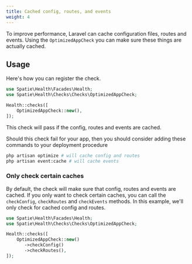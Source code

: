 ```yaml
---
title: Cached config, routes, and events
weight: 4
---
```


To improve performance, Laravel can cache configuration files, routes and events. Using the `OptimizedAppCheck` you can make sure these things are actually cached.

## Usage

Here's how you can register the check.

```php
use Spatie\Health\Facades\Health;
use Spatie\Health\Checks\Checks\OptimizedAppCheck;

Health::checks([
    OptimizedAppCheck::new(),
]);
```

This check will pass if the config, routes and events are cached.

Should this check fail for your app, then you should consider adding these commands to your deployment procedure

```bash
php artisan optimize # will cache config and routes
php artisan event:cache # will cache events
```

### Only check certain caches

By default, the check will make sure that config, routes and events are cached. If you only want to check certain caches, you can call the `checkConfig`, `checkRoutes` and `checkEvents` methods. In this example, we'll only check for cached config and routes.

```php
use Spatie\Health\Facades\Health;
use Spatie\Health\Checks\Checks\OptimizedAppCheck;

Health::checks([
    OptimizedAppCheck::new()
       ->checkConfig()
       ->checkRoutes(),
]);
```
